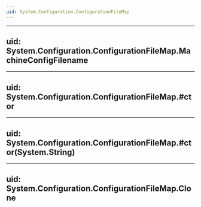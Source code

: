 ```yaml
---
uid: System.Configuration.ConfigurationFileMap
---
```


---
uid: System.Configuration.ConfigurationFileMap.MachineConfigFilename
---

---
uid: System.Configuration.ConfigurationFileMap.#ctor
---

---
uid: System.Configuration.ConfigurationFileMap.#ctor(System.String)
---

---
uid: System.Configuration.ConfigurationFileMap.Clone
---
